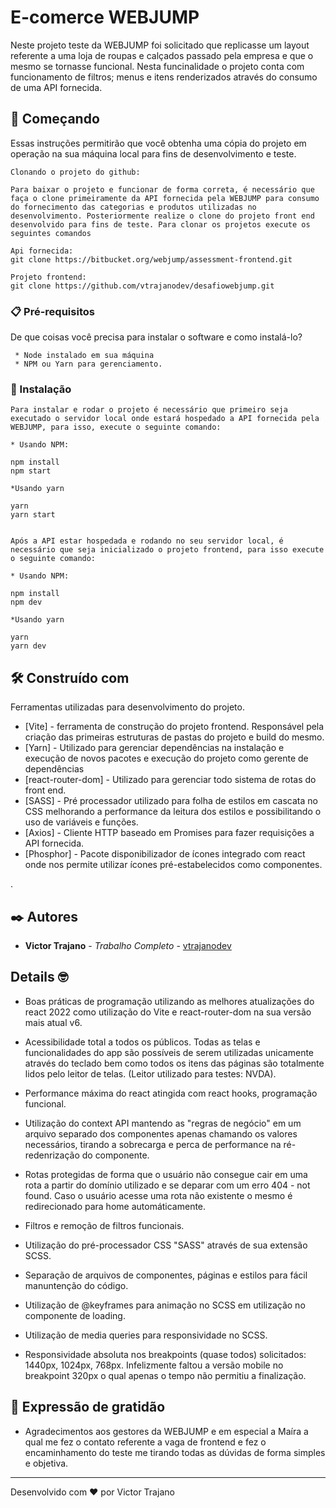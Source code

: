 # E-comerce WEBJUMP

Neste projeto teste da WEBJUMP foi solicitado que replicasse um layout referente a uma loja de roupas e calçados passado pela empresa e que o mesmo se tornasse funcional. Nesta funcinalidade o projeto conta com funcionamento de filtros; menus e itens renderizados através do consumo de uma API fornecida. 

## 🚀 Começando

Essas instruções permitirão que você obtenha uma cópia do projeto em operação na sua máquina local para fins de desenvolvimento e teste.

```
Clonando o projeto do github:

Para baixar o projeto e funcionar de forma correta, é necessário que faça o clone primeiramente da API fornecida pela WEBJUMP para consumo do fornecimento das categorias e produtos utilizadas no desenvolvimento. Posteriormente realize o clone do projeto front end desenvolvido para fins de teste. Para clonar os projetos execute os seguintes comandos 

Api fornecida:
git clone https://bitbucket.org/webjump/assessment-frontend.git

Projeto frontend:
git clone https://github.com/vtrajanodev/desafiowebjump.git

```


### 📋 Pré-requisitos

De que coisas você precisa para instalar o software e como instalá-lo?

```
 * Node instalado em sua máquina
 * NPM ou Yarn para gerenciamento.

```

### 🔧 Instalação

```
Para instalar e rodar o projeto é necessário que primeiro seja executado o servidor local onde estará hospedado a API fornecida pela WEBJUMP, para isso, execute o seguinte comando:

* Usando NPM:

npm install
npm start

*Usando yarn

yarn
yarn start


Após a API estar hospedada e rodando no seu servidor local, é necessário que seja inicializado o projeto frontend, para isso execute o seguinte comando:

* Usando NPM:

npm install
npm dev

*Usando yarn

yarn
yarn dev
```

## 🛠️ Construído com

Ferramentas utilizadas para desenvolvimento do projeto.

* [Vite] - ferramenta de construção do projeto frontend. Responsável pela criação das primeiras estruturas de pastas do projeto e build do mesmo.
* [Yarn] - Utilizado para gerenciar dependências na instalação e execução de novos pacotes e execução do projeto como gerente de dependências
* [react-router-dom] - Utilizado para gerenciar todo sistema de rotas do front end.
* [SASS] - Pré processador utilizado para folha de estilos em cascata no CSS melhorando a performance da leitura dos estilos e possibilitando o uso de variáveis e funções.
* [Axios] - Cliente HTTP baseado em Promises para fazer requisições a API fornecida.
* [Phosphor] - Pacote disponibilizador de ícones integrado com react onde nos permite utilizar ícones pré-estabelecidos como componentes.

. 

## ✒️ Autores


* **Victor Trajano** - *Trabalho Completo* - [vtrajanodev](https://github.com/linkParaPerfil)

## Details 🤓

* Boas práticas de programação utilizando as melhores atualizações do react 2022 como utilização do Vite e react-router-dom na sua versão mais atual v6.

* Acessibilidade total a todos os públicos. Todas as telas e funcionalidades do app são possíveis de serem utilizadas unicamente através do teclado bem como todos os itens das páginas são totalmente lidos pelo leitor de telas. (Leitor utilizado para testes: NVDA).

* Performance máxima do react atingida com react hooks, programação funcional.

* Utilização do context API mantendo as "regras de negócio" em um arquivo separado dos componentes apenas chamando os valores necessários, tirando a sobrecarga e perca de performance na ré-redenrização do componente.

* Rotas protegidas de forma que o usuário não consegue cair em uma rota a partir do domínio utilizado e se deparar com um erro 404 - not found. Caso o usuário acesse uma rota não existente o mesmo é redirecionado para home automáticamente. 

* Filtros e remoção de filtros funcionais.

* Utilização do pré-processador CSS "SASS" através de sua extensão SCSS.

* Separação de arquivos de componentes, páginas e estilos para fácil manuntenção do código.


* Utilização de @keyframes para animação no SCSS em utilização no componente de loading.

* Utilização de media queries para responsividade no SCSS.

* Responsividade absoluta nos breakpoints (quase todos) solicitados: 1440px, 1024px, 768px. Infelizmente faltou a versão mobile no breakpoint 320px o qual apenas o tempo não permitiu a finalização. 

## 🎁 Expressão de gratidão

* Agradecimentos aos gestores da WEBJUMP e em especial a Maíra a qual me fez o contato referente a vaga de frontend e fez o encaminhamento do teste me tirando todas as dúvidas de forma simples e objetiva. 


---
Desenvolvido com ❤️ por Victor Trajano